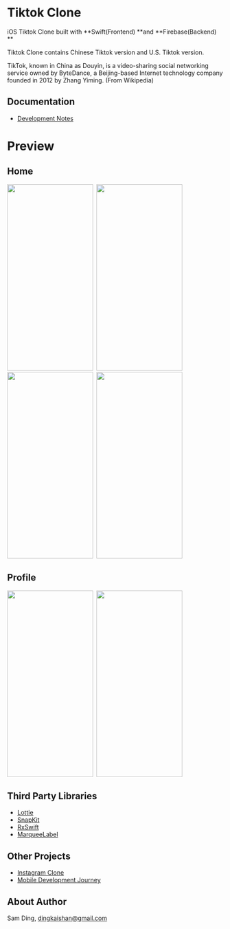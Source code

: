 # Tiktok Clone
iOS Tiktok Clone built with **Swift(Frontend) **and **Firebase(Backend) **

Tiktok Clone contains Chinese Tiktok version and U.S. Tiktok version.

TikTok, known in China as Douyin, is a video-sharing social networking service owned by ByteDance, a Beijing-based Internet technology company founded in 2012 by Zhang Yiming. (From Wikipedia)

## Documentation

- [Development Notes](/Documentation/Notes.md)

# Preview

## Home

<img src="/Images/HomeVideo.gif" width="200" height="434">&nbsp; <img src="/Images/CommentVideo.gif" width="200" height="434">&nbsp; <img src="/Images/LikeVideo.gif" width="200" height="434">&nbsp; <img src="/Images/PauseVideo.gif" width="200" height="434">

## Profile

<img src="/Images/ProfileVideo.gif" width="200" height="434">&nbsp; <img src="/Images/CacheVideo.gif" width="200" height="434">

## Third Party Libraries

- <a href="http://airbnb.io/lottie/#/README">Lottie</a>
- <a href="https://github.com/SnapKit/SnapKit">SnapKit</a>
- <a href="https://github.com/ReactiveX/RxSwift">RxSwift</a>
- <a href="https://github.com/cbpowell/MarqueeLabel">MarqueeLabel</a>

## Other Projects

- [Instagram Clone](https://github.com/dks333/KDInstagram)
- [Mobile Development Journey](https://github.com/dks333/Study-Mobile-Development)

## About Author

Sam Ding,  [dingkaishan@gmail.com](mailto:dingkaishan@gmail.com)


